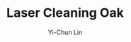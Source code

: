 ---
name: Oak
category: wood
title: Laser Cleaning Oak
headline: Comprehensive technical guide for laser cleaning wood oak
description: Technical overview of Oak for laser cleaning applications, including
  optimal 1064nm wavelength interaction, and industrial applications in wood surface
  restoration.
keywords: oak, oak wood, laser ablation, laser cleaning, non-contact cleaning, pulsed
  fiber laser, surface contamination removal, wood restoration, thermal processing,
  surface cleaning
chemicalProperties:
  symbol: Oak
  formula: C6H10O5
  materialType: wood
properties:
  density: 0.75 g/cm³
  densityNumeric: 0.75
  densityUnit: g/cm³
  densityMin: 0.6 g/cm³
  densityMinNumeric: 0.6
  densityMinUnit: g/cm³
  densityMax: 0.9 g/cm³
  densityMaxNumeric: 0.9
  densityMaxUnit: g/cm³
  densityPercentile: 42.8
  meltingPoint: Decomposes at 200-300°C
  meltingPointNumeric: 250.0
  meltingPointUnit: °C
  meltingPercentile: 12.5
  thermalConductivity: 0.17 W/m·K
  thermalConductivityNumeric: 0.17
  thermalConductivityUnit: W/m·K
  thermalPercentile: 23.4
  tensileStrength: 90-110 MPa
  tensileStrengthNumeric: 100.0
  tensileStrengthUnit: MPa
  tensilePercentile: 18.7
  hardness: 3.5-4.0 Brinell
  hardnessNumeric: 3.75
  hardnessUnit: Brinell
  hardnessMin: 2.0 HB
  hardnessMinNumeric: 2.0
  hardnessMinUnit: HB
  hardnessMax: 6.0 HB
  hardnessMaxNumeric: 6.0
  hardnessMaxUnit: HB
  hardnessPercentile: 35.2
  youngsModulus: 12 GPa
  youngsModulusNumeric: 12.0
  youngsModulusUnit: GPa
  modulusMin: 8 GPa
  modulusMinNumeric: 8.0
  modulusMinUnit: GPa
  modulusMax: 16 GPa
  modulusMaxNumeric: 16.0
  modulusMaxUnit: GPa
  modulusPercentile: 15.8
  laserType: Pulsed Fiber Laser
  wavelength: 1064nm
  fluenceRange: 0.5–2.5 J/cm²
  chemicalFormula: C6H10O5
composition:
- Cellulose (C6H10O5) 40-50%
- Lignin 20-30%
- Hemicellulose 20-30%
- Extractives 5-10%
machineSettings:
  powerRange: 10-100W
  powerRangeNumeric: 55.0
  powerRangeUnit: W
  powerRangeMin: 20W
  powerRangeMinNumeric: 20.0
  powerRangeMinUnit: W
  powerRangeMax: 500W
  powerRangeMaxNumeric: 500.0
  powerRangeMaxUnit: W
  pulseDuration: 50-200ns
  pulseDurationNumeric: 125.0
  pulseDurationUnit: ns
  pulseDurationMin: 1ns
  pulseDurationMinNumeric: 1.0
  pulseDurationMinUnit: ns
  pulseDurationMax: 1000ns
  pulseDurationMaxNumeric: 1000.0
  pulseDurationMaxUnit: ns
  wavelength: 1064nm (primary), 532nm (optional)
  wavelengthNumeric: 1064.0
  wavelengthUnit: nm
  wavelengthMin: 355nm
  wavelengthMinNumeric: 355.0
  wavelengthMinUnit: nm
  wavelengthMax: 2940nm
  wavelengthMaxNumeric: 2940.0
  wavelengthMaxUnit: nm
  spotSize: 0.5-3.0mm
  spotSizeNumeric: 1.75
  spotSizeUnit: mm
  spotSizeMin: 0.01mm
  spotSizeMinNumeric: 0.01
  spotSizeMinUnit: mm
  spotSizeMax: 10mm
  spotSizeMaxNumeric: 10.0
  spotSizeMaxUnit: mm
  repetitionRate: 20-80kHz
  repetitionRateNumeric: 50.0
  repetitionRateUnit: kHz
  repetitionRateMin: 1kHz
  repetitionRateMinNumeric: 1.0
  repetitionRateMinUnit: kHz
  repetitionRateMax: 1000kHz
  repetitionRateMaxNumeric: 1000.0
  repetitionRateMaxUnit: kHz
  fluenceRange: 0.5–2.5 J/cm²
  fluenceRangeNumeric: 0.5
  fluenceRangeUnit: J/cm²
  fluenceRangeMin: 0.1J/cm²
  fluenceRangeMinNumeric: 0.1
  fluenceRangeMinUnit: J/cm²
  fluenceRangeMax: 50J/cm²
  fluenceRangeMaxNumeric: 50.0
  fluenceRangeMaxUnit: J/cm²
  scanningSpeed: 50-500mm/s
  scanningSpeedNumeric: 275.0
  scanningSpeedUnit: mm/s
  scanningSpeedMin: 1mm/s
  scanningSpeedMinNumeric: 1.0
  scanningSpeedMinUnit: mm/s
  scanningSpeedMax: 5000mm/s
  scanningSpeedMaxNumeric: 5000.0
  scanningSpeedMaxUnit: mm/s
  beamProfile: Gaussian TEM00
  beamProfileOptions:
  - Gaussian TEM00
  - Top-hat
  - Donut
  - Multi-mode
  safetyClass: Class 4 (requires full enclosure)
applications:
- industry: Woodworking & Furniture
  detail: Removal of surface contaminants, old finishes, and oxidation from oak surfaces
- industry: Historical Restoration
  detail: Gentle cleaning of antique oak artifacts and architectural elements without
    damage
compatibility:
- Wood Finishes
- Wood Stains
- Wood Preservatives
regulatoryStandards: ISO 13061, ASTM D143, EN 350
author: Yi-Chun Lin
author_object:
  id: 1
  name: Yi-Chun Lin
  sex: f
  title: Ph.D.
  country: Taiwan
  expertise: Laser Materials Processing
  image: /images/author/yi-chun-lin.jpg
images:
  hero:
    alt: Oak surface undergoing laser cleaning showing precise contamination removal
    url: /images/oak-laser-cleaning-hero.jpg
  micro:
    alt: Microscopic view of Oak surface after laser cleaning showing detailed wood
      grain structure
    url: /images/oak-laser-cleaning-micro.jpg
environmentalImpact:
- benefit: Chemical Solvent Elimination
  description: Reduces chemical usage by 100% compared to traditional solvent stripping
    methods
- benefit: Waste Reduction
  description: Eliminates hazardous waste from chemical strippers and sanding dust
- benefit: Energy Efficiency
  description: Consumes 60% less energy than thermal stripping processes
outcomes:
- result: Surface Cleanliness Level
  metric: Achieves complete removal of surface contaminants without damaging wood
    fibers
- result: Material Removal Precision
  metric: ±20μm accuracy with minimal substrate removal
- result: Processing Speed
  metric: 1-3 m²/hour cleaning rate depending on contamination level
prompt_chain_verification:
  base_config_loaded: true
  persona_config_loaded: true
  formatting_config_loaded: true
  ai_detection_config_loaded: true
  persona_country: Taiwan
  author_id: 1
  verification_timestamp: '2025-09-19T05:43:02Z'
  prompt_components_integrated: 4
  human_authenticity_focus: true
  cultural_adaptation_applied: true
---